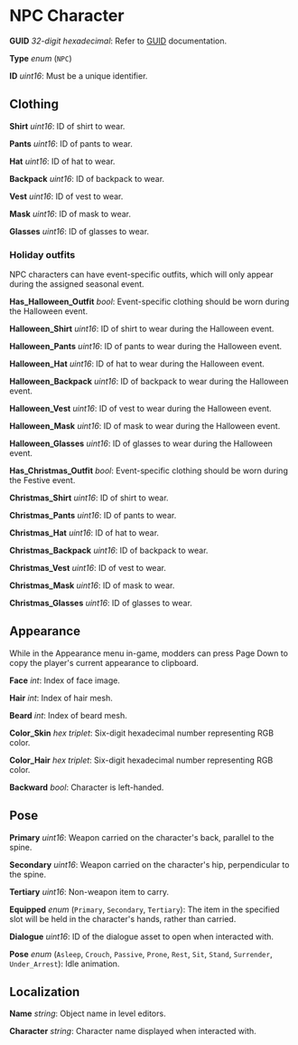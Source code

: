 NPC Character
=============

**GUID** *32-digit hexadecimal*: Refer to [GUID](GUID.md) documentation.

**Type** *enum* (`NPC`)

**ID** *uint16*: Must be a unique identifier.

Clothing
--------

**Shirt** *uint16*: ID of shirt to wear.

**Pants** *uint16*: ID of pants to wear.

**Hat** *uint16*: ID of hat to wear.

**Backpack** *uint16*: ID of backpack to wear.

**Vest** *uint16*: ID of vest to wear.

**Mask** *uint16*: ID of mask to wear.

**Glasses** *uint16*: ID of glasses to wear.

### Holiday outfits

NPC characters can have event-specific outfits, which will only appear during the assigned seasonal event.

**Has_Halloween_Outfit** *bool*: Event-specific clothing should be worn during the Halloween event.

**Halloween_Shirt** *uint16*: ID of shirt to wear during the Halloween event.

**Halloween_Pants** *uint16*: ID of pants to wear during the Halloween event.

**Halloween_Hat** *uint16*: ID of hat to wear during the Halloween event.

**Halloween_Backpack** *uint16*: ID of backpack to wear during the Halloween event.

**Halloween_Vest** *uint16*: ID of vest to wear during the Halloween event.

**Halloween_Mask** *uint16*: ID of mask to wear during the Halloween event.

**Halloween_Glasses** *uint16*: ID of glasses to wear during the Halloween event.

**Has_Christmas_Outfit** *bool*: Event-specific clothing should be worn during the Festive event.

**Christmas_Shirt** *uint16*: ID of shirt to wear.

**Christmas_Pants** *uint16*: ID of pants to wear.

**Christmas_Hat** *uint16*: ID of hat to wear.

**Christmas_Backpack** *uint16*: ID of backpack to wear.

**Christmas_Vest** *uint16*: ID of vest to wear.

**Christmas_Mask** *uint16*: ID of mask to wear.

**Christmas_Glasses** *uint16*: ID of glasses to wear.

Appearance
----------

While in the Appearance menu in-game, modders can press Page Down to copy the player's current appearance to clipboard.

**Face** *int*: Index of face image.

**Hair** *int*: Index of hair mesh.

**Beard** *int*: Index of beard mesh.

**Color_Skin** *hex triplet*: Six-digit hexadecimal number representing RGB color.

**Color_Hair** *hex triplet*: Six-digit hexadecimal number representing RGB color.

**Backward** *bool*: Character is left-handed.

Pose
----

**Primary** *uint16*: Weapon carried on the character's back, parallel to the spine.

**Secondary** *uint16*: Weapon carried on the character's hip, perpendicular to the spine.

**Tertiary** *uint16*: Non-weapon item to carry.

**Equipped** *enum* (`Primary`, `Secondary`, `Tertiary`): The item in the specified slot will be held in the character's hands, rather than carried.

**Dialogue** *uint16*: ID of the dialogue asset to open when interacted with.

**Pose** *enum* (`Asleep`, `Crouch`, `Passive`, `Prone`, `Rest`, `Sit`, `Stand`, `Surrender`, `Under_Arrest`): Idle animation.

Localization
------------

**Name** *string*: Object name in level editors.

**Character** *string*: Character name displayed when interacted with. 
